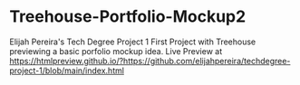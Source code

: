 # Treehouse-Portfolio-Mockup2
Elijah Pereira's Tech Degree Project 1
First Project with Treehouse previewing a basic porfolio mockup idea.
Live Preview at https://htmlpreview.github.io/?https://github.com/elijahpereira/techdegree-project-1/blob/main/index.html
